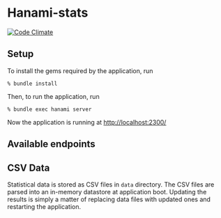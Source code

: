 # Hanami-stats

[![Code Climate](https://codeclimate.com/repos/575d585ffbc7580075009843/badges/2ddd2480b416c3123094/gpa.svg)](https://codeclimate.com/repos/575d585ffbc7580075009843/feed)

## Setup

To install the gems required by the application, run

```shell
% bundle install
```

Then, to run the application, run

```shell
% bundle exec hanami server
```

Now the application is running at [http://localhost:2300/](http://localhost:2300/)


## Available endpoints



## CSV Data

Statistical data is stored as CSV files in <code>data</code> directory. The CSV
files are parsed into an in-memory datastore at application boot. Updating the
results is simply a matter of replacing data files with updated ones and restarting
the application.
